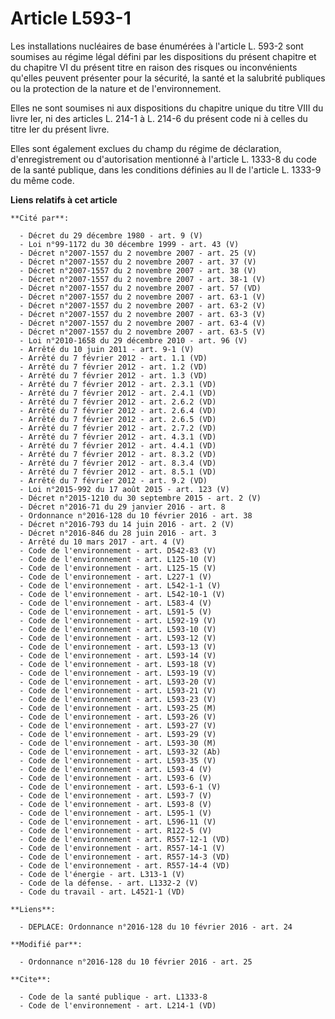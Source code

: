 # Article L593-1

Les installations nucléaires de base énumérées à l'article L. 593-2 sont soumises au régime légal défini par les dispositions
du présent chapitre et du chapitre VI du présent titre en raison des risques ou inconvénients qu'elles peuvent présenter pour
la sécurité, la santé et la salubrité publiques ou la protection de la nature et de l'environnement. 

Elles ne sont soumises ni aux dispositions du chapitre unique du titre VIII du livre Ier, ni des articles L. 214-1 à L. 214-6
du présent code ni à celles du titre Ier du présent livre. 

Elles sont également exclues du champ du régime de déclaration, d'enregistrement ou d'autorisation mentionné à l'article L.
1333-8 du code de la santé publique, dans les conditions définies au II de l'article L. 1333-9 du même code.

**Liens relatifs à cet article**

	**Cité par**:

	  - Décret du 29 décembre 1980 - art. 9 (V)
	  - Loi n°99-1172 du 30 décembre 1999 - art. 43 (V)
	  - Décret n°2007-1557 du 2 novembre 2007 - art. 25 (V)
	  - Décret n°2007-1557 du 2 novembre 2007 - art. 37 (V)
	  - Décret n°2007-1557 du 2 novembre 2007 - art. 38 (V)
	  - Décret n°2007-1557 du 2 novembre 2007 - art. 38-1 (V)
	  - Décret n°2007-1557 du 2 novembre 2007 - art. 57 (VD)
	  - Décret n°2007-1557 du 2 novembre 2007 - art. 63-1 (V)
	  - Décret n°2007-1557 du 2 novembre 2007 - art. 63-2 (V)
	  - Décret n°2007-1557 du 2 novembre 2007 - art. 63-3 (V)
	  - Décret n°2007-1557 du 2 novembre 2007 - art. 63-4 (V)
	  - Décret n°2007-1557 du 2 novembre 2007 - art. 63-5 (V)
	  - Loi n°2010-1658 du 29 décembre 2010 - art. 96 (V)
	  - Arrêté du 10 juin 2011 - art. 9-1 (V)
	  - Arrêté du 7 février 2012 - art. 1.1 (VD)
	  - Arrêté du 7 février 2012 - art. 1.2 (VD)
	  - Arrêté du 7 février 2012 - art. 1.3 (VD)
	  - Arrêté du 7 février 2012 - art. 2.3.1 (VD)
	  - Arrêté du 7 février 2012 - art. 2.4.1 (VD)
	  - Arrêté du 7 février 2012 - art. 2.6.2 (VD)
	  - Arrêté du 7 février 2012 - art. 2.6.4 (VD)
	  - Arrêté du 7 février 2012 - art. 2.6.5 (VD)
	  - Arrêté du 7 février 2012 - art. 2.7.2 (VD)
	  - Arrêté du 7 février 2012 - art. 4.3.1 (VD)
	  - Arrêté du 7 février 2012 - art. 4.4.1 (VD)
	  - Arrêté du 7 février 2012 - art. 8.3.2 (VD)
	  - Arrêté du 7 février 2012 - art. 8.3.4 (VD)
	  - Arrêté du 7 février 2012 - art. 8.5.1 (VD)
	  - Arrêté du 7 février 2012 - art. 9.2 (VD)
	  - Loi n°2015-992 du 17 août 2015 - art. 123 (V)
	  - Décret n°2015-1210 du 30 septembre 2015 - art. 2 (V)
	  - Décret n°2016-71 du 29 janvier 2016 - art. 8
	  - Ordonnance n°2016-128 du 10 février 2016 - art. 38
	  - Décret n°2016-793 du 14 juin 2016 - art. 2 (V)
	  - Décret n°2016-846 du 28 juin 2016 - art. 3
	  - Arrêté du 10 mars 2017 - art. 4 (V)
	  - Code de l'environnement - art. D542-83 (V)
	  - Code de l'environnement - art. L125-10 (V)
	  - Code de l'environnement - art. L125-15 (V)
	  - Code de l'environnement - art. L227-1 (V)
	  - Code de l'environnement - art. L542-1-1 (V)
	  - Code de l'environnement - art. L542-10-1 (V)
	  - Code de l'environnement - art. L583-4 (V)
	  - Code de l'environnement - art. L591-5 (V)
	  - Code de l'environnement - art. L592-19 (V)
	  - Code de l'environnement - art. L593-10 (V)
	  - Code de l'environnement - art. L593-12 (V)
	  - Code de l'environnement - art. L593-13 (V)
	  - Code de l'environnement - art. L593-14 (V)
	  - Code de l'environnement - art. L593-18 (V)
	  - Code de l'environnement - art. L593-19 (V)
	  - Code de l'environnement - art. L593-20 (V)
	  - Code de l'environnement - art. L593-21 (V)
	  - Code de l'environnement - art. L593-23 (V)
	  - Code de l'environnement - art. L593-25 (M)
	  - Code de l'environnement - art. L593-26 (V)
	  - Code de l'environnement - art. L593-27 (V)
	  - Code de l'environnement - art. L593-29 (V)
	  - Code de l'environnement - art. L593-30 (M)
	  - Code de l'environnement - art. L593-32 (Ab)
	  - Code de l'environnement - art. L593-35 (V)
	  - Code de l'environnement - art. L593-4 (V)
	  - Code de l'environnement - art. L593-6 (V)
	  - Code de l'environnement - art. L593-6-1 (V)
	  - Code de l'environnement - art. L593-7 (V)
	  - Code de l'environnement - art. L593-8 (V)
	  - Code de l'environnement - art. L595-1 (V)
	  - Code de l'environnement - art. L596-11 (V)
	  - Code de l'environnement - art. R122-5 (V)
	  - Code de l'environnement - art. R557-12-1 (VD)
	  - Code de l'environnement - art. R557-14-1 (V)
	  - Code de l'environnement - art. R557-14-3 (VD)
	  - Code de l'environnement - art. R557-14-4 (VD)
	  - Code de l'énergie - art. L313-1 (V)
	  - Code de la défense. - art. L1332-2 (V)
	  - Code du travail - art. L4521-1 (VD)

	**Liens**:

	  - DEPLACE: Ordonnance n°2016-128 du 10 février 2016 - art. 24

	**Modifié par**:

	  - Ordonnance n°2016-128 du 10 février 2016 - art. 25

	**Cite**:

	  - Code de la santé publique - art. L1333-8
	  - Code de l'environnement - art. L214-1 (VD)
